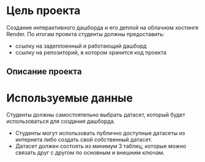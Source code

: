 # Цель проекта 
Создание интерактивного дашборда и его деплой на облачном хостинге Render. По итогам проекта студенты должны предоставить: 
 
- ссылку на задеплоенный и работающий дашборд 
- ссылку на репозиторий, в котором хранится код проекта 

## Описание проекта 
# Используемые данные 
 
Студенты должны самостоятельно выбрать датасет, который будет использоваться для создания дашборда.  
 
- Студенты могут использовать публично доступные датасеты из интернета либо создать свой собственный датасет. 
- Датасет должен состоять из минимум 3 таблиц, которые можно связать друг с другом по основным и внешним ключам.
